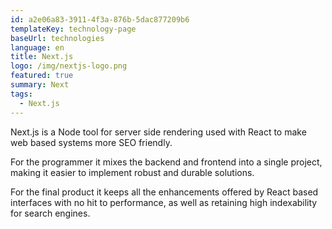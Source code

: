 ```yaml
---
id: a2e06a83-3911-4f3a-876b-5dac877209b6
templateKey: technology-page
baseUrl: technologies
language: en
title: Next.js
logo: /img/nextjs-logo.png
featured: true
summary: Next
tags:
  - Next.js
---
```

Next.js is a Node tool for server side rendering used with React to make web based systems more SEO friendly.

For the programmer it mixes the backend and frontend into a single project, making it easier to implement robust and durable solutions.

For the final product it keeps all the enhancements offered by React based interfaces with no hit to performance, as well as retaining high indexability for search engines.
